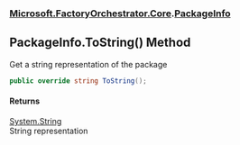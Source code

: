 ### [Microsoft.FactoryOrchestrator.Core](Microsoft_FactoryOrchestrator_Core.md 'Microsoft.FactoryOrchestrator.Core').[PackageInfo](PackageInfo.md 'Microsoft.FactoryOrchestrator.Core.PackageInfo')
## PackageInfo.ToString() Method
Get a string representation of the package  
```csharp
public override string ToString();
```
#### Returns
[System.String](https://docs.microsoft.com/en-us/dotnet/api/System.String 'System.String')  
String representation
